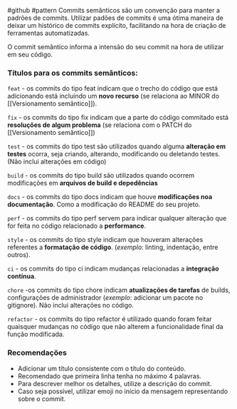 #github #pattern
Commits semânticos são um convenção para manter a padrões de commits.
Utilizar padões de commits é uma ótima maneira de deixar um histórico de commits explícito, facilitando na hora de criação de ferramentas automatizadas. 

O commit semântico informa a intensão do seu commit na hora de utilizar em seu código.

### Títulos para os commits semânticos:

`feat` - os commits do tipo feat indicam que o trecho do código que está adicionando está incluindo um **novo recurso** (se relaciona ao MINOR do [[Versionamento semântico]]).

`fix` - os commits do tipo fix indicam que a parte do código commitado está **resoluções de algum problema** (se relaciona com o PATCH do [[Versionamento semântico]])

`test` -  os commits do tipo test são utilizados quando alguma **alteração em testes** ocorra, seja criando, alterando, modificando ou deletando testes. (Não inclui alterações em código)

`build` - os commits do tipo build são utilizados quando ocorrem modificações em **arquivos de build e depedências**

`docs` - os commits do tipo docs indicam que houve **modificações noa documentação**. Como a modificação do README do seu projeto.

`perf` - os commits do tipo perf servem para indicar qualquer alteração que for feita no código relacionado a **performance**.

`style` - os commits do tipo style indicam que houveram alterações referentes a **formatação de código**. (*exemplo*: linting, indentação, entre outros).

`ci` - os commits do tipo ci indicam mudanças relacionadas a **integração contínua**.

`chore` -os commits do tipo chore indicam  **atualizações de tarefas** de builds, configurações de administrador (*exemplo*: adicionar um pacote no gitignore). Não inclui alterações no código.

`refactor` - os commits do tipo refactor é utilizado quando foram feitar quaisquer mudanças no código que não alterem a funcionalidade final da função modificada.


### Recomendações

- Adicionar um título consistente com o título do conteúdo.
- Recomendado que primeira linha tenha no máximo 4 palavras.
- Para descrever melhor os detalhes, utilize a descrição do commit.
- Caso seja possível, utilizar emoji no início da mensagem representando sobre o commit.
